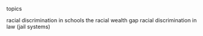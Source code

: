 topics

racial discrimination in schools
the racial wealth gap
racial discrimination in law (jail systems)